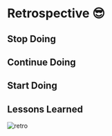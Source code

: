 
# Retrospective 😎

## Stop Doing

## Continue Doing

## Start Doing

## Lessons Learned

![retro]()

